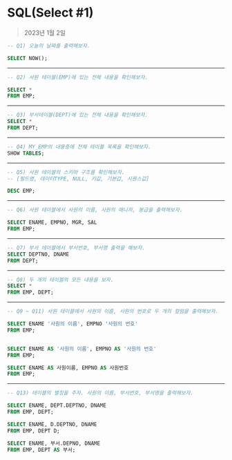 # SQL(Select #1)
> 2023년 1월 2일

```sql
-- Q1) 오늘의 날짜를 출력해보자.

SELECT NOW();
```
***

```SQL
-- Q2) 사원 테이블(EMP)에 있는 전체 내용을 확인해보자.

SELECT *
FROM EMP;
```

***

```SQL
-- Q3) 부서테이블(DEPT)에 있는 전체 내용을 확인해보자.
SELECT *
FROM DEPT;
```

***

```SQL
-- Q4) MY_EMP의 내용중에 전체 테이블 목록을 확인해보자.
SHOW TABLES;
```

***

```SQL
-- Q5) 사원 테이블의 스키마 구조를 확인해보자.
-- [필드명, 데이터TYPE, NULL, 키값, 기본갑, 시퀀스값]

DESC EMP;
```

***

```SQL
-- Q6) 사원 테이블에서 사원의 이름, 사원의 매니저, 봉급을 출력해보자.

SELECT ENAME, EMPNO, MGR, SAL
FROM EMP;
```

***

```SQL
-- Q7) 부서 테이블에서 부서번호, 부서명 출력을 해보자.
SELECT DEPTNO, DNAME
FROM DEPT;
```

***

```SQL
-- Q8) 두 개의 테이블의 모든 내용을 보자.
SELECT *
FROM EMP, DEPT;
```

***

```SQL
-- Q9 ~ Q11) 사원 테이블에서 사원의 이름, 사원의 번호로 두 개의 컬럼을 출력해보자.

SELECT ENAME '사원의 이름', EMPNO '사원의 번호'
FROM EMP;


SELECT ENAME AS '사원의 이름', EMPNO AS '사원의 번호'
FROM EMP;

SELECT ENAME AS 사원이름, EMPNO AS 사원번호
FROM EMP;
```

***

```SQL
-- Q13) 테이블의 별칭을 주자. 사원의 이름, 부서번호, 부서명을 출력해보자.

SELECT ENAME, DEPT.DEPTNO, DNAME
FROM EMP, DEPT;

SELECT ENAME, D.DEPTNO, DNAME
FROM EMP, DEPT D;

SELECT ENAME, 부서.DEPNO, DNAME
FROM EMP, DEPT AS 부서;

